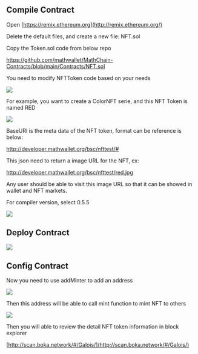 ## Compile Contract

Open [https://remix.ethereum.org](http://remix.ethereum.org/)

Delete the default files, and create a new file: NFT.sol

Copy the Token.sol code from below repo

https://github.com/mathwallet/MathChain-Contracts/blob/main/Contracts/NFT.sol

You need to modify NFTToken code based on your needs

![](http://qiniu.eth.fm/2020-11-06-16046513970734.jpg)

For example, you want to create a ColorNFT serie, and this NFT Token is named RED

![](http://qiniu.eth.fm/2020-11-06-16046531242013.jpg)

BaseURI is the meta data of the NFT token, format can be reference is below:

http://developer.mathwallet.org/bsc/nfttest/#

This json need to return a image URL for the NFT, ex:

http://developer.mathwallet.org/bsc/nfttest/red.jpg

Any user should be able to visit this image URL so that it can be showed in wallet and NFT markets.

For compiler version, select 0.5.5

![](http://qiniu.eth.fm/2020-11-06-16046533699220.jpg)

## Deploy Contract

![](http://qiniu.eth.fm/2020-11-06-16046534642628.jpg)

## Config Contract

Now you need to use addMinter to add an address

![](http://qiniu.eth.fm/2020-11-06-16046547018646.jpg)

Then this address will be able to call mint function to mint NFT to others

![](http://qiniu.eth.fm/2020-11-06-16046543017652.jpg)

Then you will able to review the detail NFT token information in block explorer

[http://scan.boka.network/#/Galois/](http://scan.boka.network/#/Galois/)
